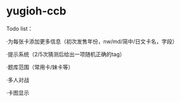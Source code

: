# yugioh-ccb

Todo list：

·为每张卡添加更多信息（初次发售年份，nw/md/简中/日文卡名，字段）

·提示系统（2/5次猜测后给出一项随机正确的tag）

·题库范围（常用卡/妹卡等）

·多人对战

·卡图显示

